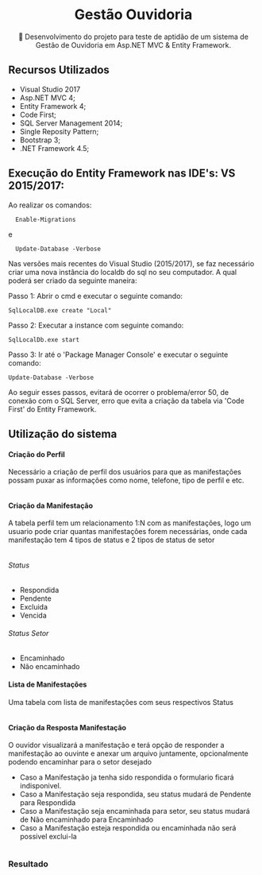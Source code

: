 <H1 align="center">Gestão Ouvidoria</H1>
<p align="center">🚀 Desenvolvimento do projeto para teste de aptidão de um sistema de Gestão de Ouvidoria em Asp.NET MVC & Entity Framework.</p>

## Recursos Utilizados

 * Visual Studio 2017
 * Asp.NET MVC 4;
 * Entity Framework 4;
 * Code First;
 * SQL Server Management 2014;
 * Single Reposity Pattern;
 * Bootstrap 3;
 * .NET Framework 4.5;
 
 ## Execução do Entity Framework nas IDE's: VS 2015/2017:
 
 Ao realizar os comandos:
 
  ```
    Enable-Migrations
  ```
  e
  
  ```
    Update-Database -Verbose
  ```
  
Nas versões mais recentes do Visual Studio (2015/2017), se faz necessário criar uma nova instância do localdb do sql no seu computador. A qual poderá ser criado da seguinte maneira:

Passo 1: Abrir o cmd e executar o seguinte comando:
  ```
  SqlLocalDB.exe create "Local"
  ```
Passo 2: Executar a instance com seguinte comando:
  ```
  SqlLocalDb.exe start
  ```
  
Passo 3: Ir até o 'Package Manager Console' e executar o seguinte comando:
  ```
  Update-Database -Verbose
  ```

 Ao seguir esses passos, evitará de ocorrer o problema/error 50, de conexão com o SQL Server, erro que evita a criação da tabela via 'Code First' do Entity Framework.

 ## Utilização do sistema
 
 #### Criação do Perfil
 
 Necessário a criação de perfil dos usuários para que as manifestações possam puxar as informações como nome, telefone, tipo de perfil e etc.

 <img src="https://cdn.discordapp.com/attachments/1046824853015113789/1205233803816083456/image.png?ex=65d7a072&is=65c52b72&hm=a2e614792db382fa344a4c3bf92fb225cea9593fc6850a24404dea5b4a3698d7&" alt="">

 
 #### Criação da Manifestação
 
 A tabela perfil tem um relacionamento 1:N com as manifestações, logo um usuario pode criar quantas manifestaçôes forem necessárias, onde cada manifestação tem 4 tipos de status e 2 tipos de status de setor

 <img src="https://cdn.discordapp.com/attachments/1046824853015113789/1205234350048813096/image.png?ex=65d7a0f5&is=65c52bf5&hm=7fecf55dd37aae86c57af25d00643fbec78246b780846b957d97b1227c7de9f3&" alt="">
 
 ###### Status
  * Respondida
  * Pendente
  * Excluida
  * Vencida

 ###### Status Setor
  * Encaminhado
  * Não encaminhado

#### Lista de Manifestações

Uma tabela com lista de manifestações com seus respectivos Status

<img src="https://cdn.discordapp.com/attachments/1046824853015113789/1205235173957050398/image.png?ex=65d7a1b9&is=65c52cb9&hm=76a7cd7def9e099a431ce614111d837637336d94415ad94278fc560c71063d36&" alt="">

#### Criação da Resposta Manifestação
 
 O ouvidor visualizará a manifestação e terá opção de responder a manifestação ao ouvinte e anexar um arquivo juntamente, opcionalmente podendo encaminhar para o setor desejado
 
 * Caso a Manifestação ja tenha sido respondida o formulario ficará indisponivel.
 * Caso a Manifestação seja respondida, seu status mudará de Pendente para Respondida
 * Caso a Manifestação seja encaminhada para setor, seu status mudará de Não encaminhado para Encaminhado
 * Caso a Manifestação esteja respondida ou encaminhada não será possivel exclui-la

<img src="https://cdn.discordapp.com/attachments/1046824853015113789/1205235898669735996/image.png?ex=65d7a266&is=65c52d66&hm=b0fbfebd863b8d80257579d4c692a2d6c4228ebaddc446c95edd730f5812fd75&" alt="">


### Resultado

<img src="https://cdn.discordapp.com/attachments/1046824853015113789/1205236058426708008/image.png?ex=65d7a28c&is=65c52d8c&hm=c185dceb33344173edd828be8f65b9dee9d5e38e46364bcacf6e273cacf43921&" alt="">

